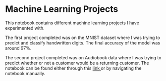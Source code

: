 # Machine Learning Projects


This notebook contains different machine learning projects I have experimented with. 

The first project completed was on the MNIST dataset where I was trying to predict and classify handwritten digits. The final accuracy of the model was around 97%.

The second project completed was on Audiobook data where I was trying to predict whether or not a customer would be a returning customer. The notebook can be found either through this <a href="https://github.com/JeremyBrent/ML_Projects/tree/master/Audiobooks_classification"> link </a> or by navigating the notebook manually.
